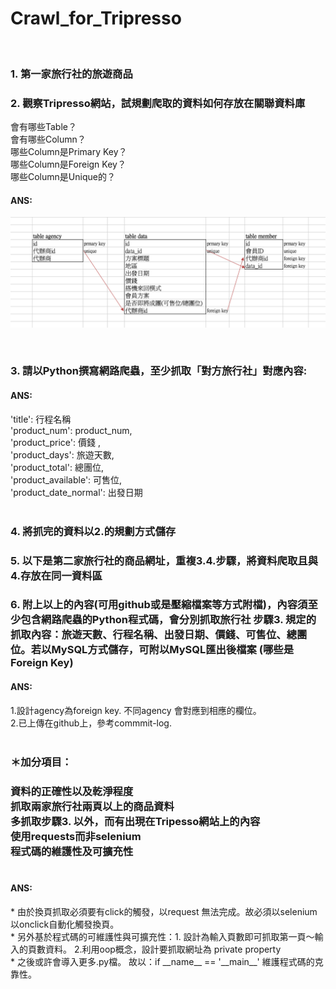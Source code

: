 # Crawl_for_Tripresso
</br>
<h3>1. 第一家旅行社的旅遊商品</br></h3>

<h3>2. 觀察Tripresso網站，試規劃爬取的資料如何存放在關聯資料庫</br></h3>
會有哪些Table？</br>
會有哪些Column？</br>
哪些Column是Primary Key？</br>
哪些Column是Foreign Key？</br>
哪些Column是Unique的？</br>
<h4>ANS:</br></h4>

![GitHub Logo](https://github.com/ekils/Crawel_for_Tripresso/blob/master/%E8%9E%A2%E5%B9%95%E5%BF%AB%E7%85%A7%202018-09-02%20%E4%B8%8A%E5%8D%8812.56.01.png)

</br>
<h3>3. 請以Python撰寫網路爬蟲，至少抓取「對方旅行社」對應內容:</br></h3>
<h4>ANS:</br></h4>
    'title': 行程名稱</br>
    'product_num': product_num,</br>
    'product_price': 價錢 ,</br>
    'product_days': 旅遊天數,</br>
    'product_total': 總團位,</br>
    'product_available': 可售位,</br>
    'product_date_normal': 出發日期 </br>

</br>
<h3>4. 將抓完的資料以2.的規劃方式儲存</br></h3>
<h3>5. 以下是第二家旅行社的商品網址，重複3.4.步驟，將資料爬取且與4.存放在同一資料區</br></h3>
<h3>6. 附上以上的內容(可用github或是壓縮檔案等方式附檔)，內容須至少包含網路爬蟲的Python程式碼，會分別抓取旅行社 步驟3. 規定的抓取內容：旅遊天數、行程名稱、出發日期、價錢、可售位、總團位。若以MySQL方式儲存，可附以MySQL匯出後檔案 (哪些是Foreign Key)</br></h3>
<h4>ANS:</br></h4>
1.設計agency為foreign key. 不同agency 會對應到相應的欄位。</br>
2.已上傳在github上，參考commmit-log.</br>

</br>
<h3>＊加分項目：</br><h3>
資料的正確性以及乾淨程度</br>
抓取兩家旅行社兩頁以上的商品資料 </br>
多抓取步驟3. 以外，而有出現在Tripesso網站上的內容</br>
使用requests而非selenium</br>
程式碼的維護性及可擴充性</br>
</br>
<h4>ANS:</br></h4>
* 由於換頁抓取必須要有click的觸發，以request 無法完成。故必須以selenium 以onclick自動化觸發換頁。</br>
* 另外基於程式碼的可維護性與可擴充性：1. 設計為輸入頁數即可抓取第一頁～輸入的頁數資料。  2.利用oop概念，設計要抓取網址為 private property </br>
* 之後或許會導入更多.py檔。 故以：if __name__ == '__main__' 維護程式碼的克靠性。<br>






